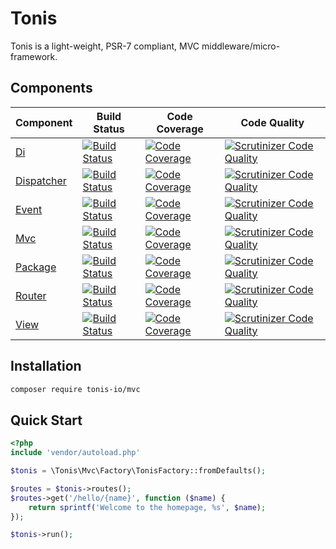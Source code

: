 Tonis
=====

Tonis is a light-weight, PSR-7 compliant, MVC middleware/micro-framework.

Components
----------

| Component                                            | Build Status                                                                                                                           | Code Coverage                                                                                                                               | Code Quality                                                                                                                                                |
| -----------------------------------------------------| ---------------------------------------------------------------------------------------------------------------------------------------| --------------------------------------------------------------------------------------------------------------------------------------------| ------------------------------------------------------------------------------------------------------------------------------------------------------------|
| [Di](https://github.com/tonis-io/di)                 | [![Build Status](https://scrutinizer-ci.com/g/tonis-io/di/badges/build.png)](https://scrutinizer-ci.com/g/tonis-io/di)                 | [![Code Coverage](https://scrutinizer-ci.com/g/tonis-io/di/badges/coverage.png)](https://scrutinizer-ci.com/g/tonis-io/di/)                 | [![Scrutinizer Code Quality](https://scrutinizer-ci.com/g/tonis-io/di/badges/quality-score.png)](https://scrutinizer-ci.com/g/tonis-io/di/)                 |
| [Dispatcher](https://github.com/tonis-io/dispatcher) | [![Build Status](https://scrutinizer-ci.com/g/tonis-io/dispatcher/badges/build.png)](https://scrutinizer-ci.com/g/tonis-io/dispatcher) | [![Code Coverage](https://scrutinizer-ci.com/g/tonis-io/dispatcher/badges/coverage.png)](https://scrutinizer-ci.com/g/tonis-io/dispatcher/) | [![Scrutinizer Code Quality](https://scrutinizer-ci.com/g/tonis-io/dispatcher/badges/quality-score.png)](https://scrutinizer-ci.com/g/tonis-io/dispatcher/) |
| [Event](https://github.com/tonis-io/event)           | [![Build Status](https://scrutinizer-ci.com/g/tonis-io/event/badges/build.png)](https://scrutinizer-ci.com/g/tonis-io/event)           | [![Code Coverage](https://scrutinizer-ci.com/g/tonis-io/event/badges/coverage.png)](https://scrutinizer-ci.com/g/tonis-io/event/)           | [![Scrutinizer Code Quality](https://scrutinizer-ci.com/g/tonis-io/event/badges/quality-score.png)](https://scrutinizer-ci.com/g/tonis-io/event/)           |
| [Mvc](https://github.com/tonis-io/mvc)               | [![Build Status](https://scrutinizer-ci.com/g/tonis-io/mvc/badges/build.png)](https://scrutinizer-ci.com/g/tonis-io/mvc)               | [![Code Coverage](https://scrutinizer-ci.com/g/tonis-io/mvc/badges/coverage.png)](https://scrutinizer-ci.com/g/tonis-io/mvc/)               | [![Scrutinizer Code Quality](https://scrutinizer-ci.com/g/tonis-io/mvc/badges/quality-score.png)](https://scrutinizer-ci.com/g/tonis-io/mvc/)               |
| [Package](https://github.com/tonis-io/package)       | [![Build Status](https://scrutinizer-ci.com/g/tonis-io/package/badges/build.png)](https://scrutinizer-ci.com/g/tonis-io/package)       | [![Code Coverage](https://scrutinizer-ci.com/g/tonis-io/package/badges/coverage.png)](https://scrutinizer-ci.com/g/tonis-io/package/)       | [![Scrutinizer Code Quality](https://scrutinizer-ci.com/g/tonis-io/package/badges/quality-score.png)](https://scrutinizer-ci.com/g/tonis-io/package/)       |
| [Router](https://github.com/tonis-io/router)         | [![Build Status](https://scrutinizer-ci.com/g/tonis-io/router/badges/build.png)](https://scrutinizer-ci.com/g/tonis-io/router)         | [![Code Coverage](https://scrutinizer-ci.com/g/tonis-io/router/badges/coverage.png)](https://scrutinizer-ci.com/g/tonis-io/router/)         | [![Scrutinizer Code Quality](https://scrutinizer-ci.com/g/tonis-io/router/badges/quality-score.png)](https://scrutinizer-ci.com/g/tonis-io/router/)         |
| [View](https://github.com/tonis-io/view)             | [![Build Status](https://scrutinizer-ci.com/g/tonis-io/view/badges/build.png)](https://scrutinizer-ci.com/g/tonis-io/view)             | [![Code Coverage](https://scrutinizer-ci.com/g/tonis-io/view/badges/coverage.png)](https://scrutinizer-ci.com/g/tonis-io/view/)             | [![Scrutinizer Code Quality](https://scrutinizer-ci.com/g/tonis-io/view/badges/quality-score.png)](https://scrutinizer-ci.com/g/tonis-io/view/)             |

Installation
------------

```sh
composer require tonis-io/mvc
```

Quick Start
-----------

```php
<?php
include 'vendor/autoload.php'

$tonis = \Tonis\Mvc\Factory\TonisFactory::fromDefaults();

$routes = $tonis->routes();
$routes->get('/hello/{name}', function ($name) {
    return sprintf('Welcome to the homepage, %s', $name);    
});

$tonis->run();
```
